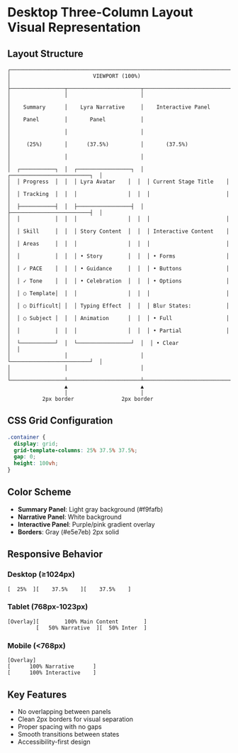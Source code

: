 # Desktop Three-Column Layout Visual Representation

## Layout Structure

```
┌─────────────────────────────────────────────────────────────────────────┐
│                          VIEWPORT (100%)                                 │
├─────────────────┬───────────────────────┬───────────────────────────────┤
│                 │                       │                               │
│    Summary      │    Lyra Narrative     │    Interactive Panel          │
│    Panel        │       Panel           │                               │
│                 │                       │                               │
│     (25%)       │      (37.5%)          │       (37.5%)                │
│                 │                       │                               │
│  ┌───────────┐  │  ┌─────────────────┐  │  ┌─────────────────────────┐  │
│  │ Progress  │  │  │ Lyra Avatar    │  │  │ Current Stage Title    │  │
│  │ Tracking  │  │  │                │  │  │                        │  │
│  ├───────────┤  │  ├─────────────────┤  │  ├─────────────────────────┤  │
│  │           │  │  │                │  │  │                        │  │
│  │ Skill     │  │  │ Story Content  │  │  │ Interactive Content    │  │
│  │ Areas     │  │  │                │  │  │                        │  │
│  │           │  │  │ • Story        │  │  │ • Forms                │  │
│  │ ✓ PACE    │  │  │ • Guidance     │  │  │ • Buttons              │  │
│  │ ✓ Tone    │  │  │ • Celebration  │  │  │ • Options              │  │
│  │ ○ Template│  │  │                │  │  │                        │  │
│  │ ○ Difficult│ │  │ Typing Effect  │  │  │ Blur States:           │  │
│  │ ○ Subject │  │  │ Animation      │  │  │ • Full                 │  │
│  │           │  │  │                │  │  │ • Partial              │  │
│  └───────────┘  │  └─────────────────┘  │  │ • Clear                │  │
│                 │                       │  └─────────────────────────┘  │
│                 │                       │                               │
└─────────────────┴───────────────────────┴───────────────────────────────┘
                  ▲                       ▲
                  │                       │
           2px border               2px border
```

## CSS Grid Configuration

```css
.container {
  display: grid;
  grid-template-columns: 25% 37.5% 37.5%;
  gap: 0;
  height: 100vh;
}
```

## Color Scheme

- **Summary Panel**: Light gray background (#f9fafb)
- **Narrative Panel**: White background
- **Interactive Panel**: Purple/pink gradient overlay
- **Borders**: Gray (#e5e7eb) 2px solid

## Responsive Behavior

### Desktop (≥1024px)
```
[  25%  ][    37.5%    ][    37.5%    ]
```

### Tablet (768px-1023px)
```
[Overlay][        100% Main Content        ]
         [   50% Narrative  ][  50% Inter  ]
```

### Mobile (<768px)
```
[Overlay]
[      100% Narrative      ]
[      100% Interactive    ]
```

## Key Features
- No overlapping between panels
- Clean 2px borders for visual separation
- Proper spacing with no gaps
- Smooth transitions between states
- Accessibility-first design